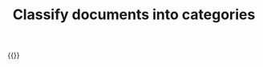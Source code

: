 ﻿---
title: "Classify documents into categories"
type: docs
url: /classification/
description: "Classify documents and text into categories programmatically via Cloud API."
weight: 20
---

{{<list-children-pages>}}
